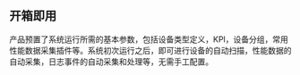 ## 开箱即用

产品预置了系统运行所需的基本参数，包括设备类型定义，KPI，设备分组，常用性能数据采集插件等。系统初次运行之后，即可进行设备的自动扫描，性能数据的自动采集，日志事件的自动采集和处理等，无需手工配置。